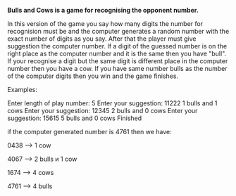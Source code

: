**Bulls and Cows is a game for recognising the opponent number.**

In this version of the game you say how many digits the number for recognision must be and the computer generates a random number with the exact number of digits as you say.
After that the player must give suggestion the computer number. If a digit of the guessed number is on the right place as the computer number and it is the same then you have "bull". If your recognise a digit but the same digit is different place in the computer number then you have a cow.
If you have same number bulls as the number of the computer digits then you win and the game finishes.

Examples:

Enter length of play number:
5
Enter your suggestion: 
11222
1 bulls and 1 cows
Enter your suggestion: 
12345
2 bulls and 0 cows
Enter your suggestion: 
15615
5 bulls and 0 cows
Finished

if the computer generated number is 4761 then we have:

0438 --> 1 cow

4067 --> 2 bulls и 1 cow

1674 --> 4 cows

4761 --> 4 bulls
